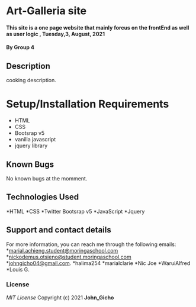 # Art-Galleria site
#### This site is a one page website that mainly forcus on the frontEnd as well as user logic , Tuesday,3, August, 2021
#### By **Group 4**
## Description
cooking description.

# Setup/Installation Requirements
* HTML
* CSS
* Bootsrap v5
* vanilla javascript
* jquery library
## Known Bugs
No known bugs at the momment.
## Technologies Used
*HTML
*CSS
*Twitter Bootsrap v5
*JavaScript
*Jquery
## Support and contact details
For more information, you can reach me through the following emails:
*marial.achieng.student@moringaschool.com
*nickodemus.otsieno@student.moringaschool.com
*johngicho04@gmail.com.
*halima254
*marialclarie
*Nic Joe
*WaruiAlfred
*Louis G.
### License
*MIT License*
Copyright (c) 2021 **John_Gicho**